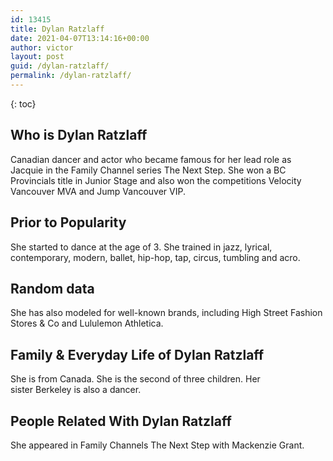 ```yaml
---
id: 13415
title: Dylan Ratzlaff
date: 2021-04-07T13:14:16+00:00
author: victor
layout: post
guid: /dylan-ratzlaff/
permalink: /dylan-ratzlaff/
---
```



{: toc}


## Who is Dylan Ratzlaff



Canadian dancer and actor who became famous for her lead role as Jacquie in the Family Channel series The Next Step. She won a BC Provincials title in Junior Stage and also won the competitions Velocity Vancouver MVA and Jump Vancouver VIP. 

                
                
                
## Prior to Popularity



She started to dance at the age of 3. She trained in jazz, lyrical, contemporary, modern, ballet, hip-hop, tap, circus, tumbling and acro. 

                
                
                
## Random data



She has also modeled for well-known brands, including High Street Fashion Stores & Co and Lululemon Athletica. 

                
                
                
## Family & Everyday Life of Dylan Ratzlaff



She is from Canada. She is the second of three children. Her sister Berkeley is also a dancer. 

                
                
                
## People Related With Dylan Ratzlaff



She appeared in Family Channels The Next Step with Mackenzie Grant. 

                
              
            
          
          
          